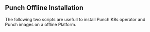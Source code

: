 ## Punch Offline Installation

The following two scripts are usefull to install Punch K8s operator and Punch images on a offline Platform.
